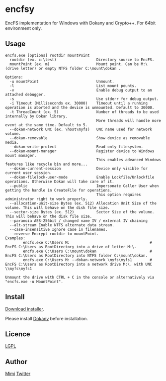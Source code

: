 encfsy
====

EncFS implementation for Windows with Dokany and Crypto++.
For 64bit environment only.

## Usage
	encfs.exe [options] rootdir mountPoint
	  rootdir (ex. c:\test)                  Directory source to EncFS.
	  mountPoint (ex. m)                     Mount point. Can be M:\ (drive letter) or empty NTFS folder C:\mount\dokan .

	Options:
	  -u mountPoint                          Unmount.
	  -l                                     List mount pounts.
	  -v                                     Enable debug output to an attached debugger.
	  -s                                     Use stderr for debug output.
	  -i Timeout (Milliseconds ex. 30000)    Timeout until a running operation is aborted and the device is unmounted. Default to 30000.
	  -t ThreadCount (ex. 5)                 Number of threads to be used internally by Dokan library.
	                                         More threads will handle more event at the same time. Default to 5.
	  --dokan-network UNC (ex. \host\myfs)   UNC name used for network volume.
	  --dokan-removable                      Show device as removable media.
	  --dokan-write-protect                  Read only filesystem.
	  --dokan-mount-manager                  Register device to Windows mount manager.
	                                         This enables advanced Windows features like recycle bin and more...
	  --dokan-current-session                Device only visible for current user session.
	  --dokan-filelock-user-mode             Enable Lockfile/Unlockfile operations. Otherwise Dokan will take care of it.
	  --public                               Impersonate Caller User when getting the handle in CreateFile for operations.
	                                         This option requires administrator right to work properly.
	  --allocation-unit-size Bytes (ex. 512) Allocation Unit Size of the volume. This will behave on the disk file size.
	  --sector-size Bytes (ex. 512)          Sector Size of the volume. This will behave on the disk file size.
	  --paranoia AES-256bit / changed name IV / external IV chaining
	  --alt-stream Enable NTFS alternate data stream.
	  --case-insensitive Ignore case in filenames.
	  --reverse Encrypt rootdir to mountPoint.
	Examples:
	        encfs.exe C:\Users M:                                    # EncFS C:\Users as RootDirectory into a drive of letter M:\.
	        encfs.exe C:\Users C:\mount\dokan                        # EncFS C:\Users as RootDirectory into NTFS folder C:\mount\dokan.
	        encfs.exe C:\Users M: --dokan-network \myfs\myfs1        # EncFS C:\Users as RootDirectory into a network drive M:\. with UNC \\myfs\myfs1

	Unmount the drive with CTRL + C in the console or alternatively via "encfs.exe -u MountPoint".
	
## Install
[Download installer](https://github.com/mimidesunya/encfsy/releases).

Please install [Dokany](https://github.com/dokan-dev/dokany/releases) before installation.

## Licence

[LGPL](https://www.gnu.org/licenses/lgpl-3.0.en.html)

## Author

[Mimi](https://github.com/mimidesunya) [Twitter](https://twitter.com/mimidesunya)
